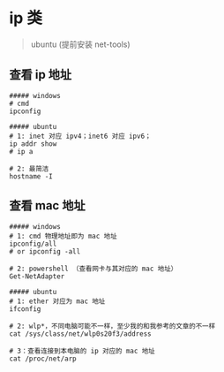 # ip 类

> ubuntu (提前安装 net-tools)

## 查看 ip 地址

```shell
##### windows
# cmd
ipconfig

##### ubuntu
# 1: inet 对应 ipv4；inet6 对应 ipv6；
ip addr show
# ip a

# 2: 最简洁
hostname -I
```

## 查看 mac 地址

```shell
##### windows
# 1: cmd 物理地址即为 mac 地址
ipconfig/all
# or ipconfig -all

# 2: powershell （查看网卡与其对应的 mac 地址）
Get-NetAdapter

##### ubuntu
# 1: ether 对应为 mac 地址
ifconfig

# 2: wlp*，不同电脑可能不一样，至少我的和我参考的文章的不一样
cat /sys/class/net/wlp0s20f3/address

# 3：查看连接到本电脑的 ip 对应的 mac 地址
cat /proc/net/arp
```
